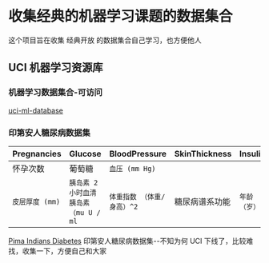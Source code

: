 # 收集经典的机器学习课题的数据集合

这个项目旨在收集 经典开放 的数据集合自己学习，也方便他人

## UCI 机器学习资源库

### 机器学习数据集合-可访问

[uci-ml-database](http://archive.ics.uci.edu/ml/machine-learning-databases/)

###  印第安人糖尿病数据集


| Pregnancies | Glucose | BloodPressure | SkinThickness | Insulin | BMI |DiabetesPedigreeFunction | Age | Outcome |
| ------ | ------ | ------ | ------ | ------ | ------ | ------ | ------ | ------ |
| 怀孕次数 | 葡萄糖 | `血压 (mm Hg)` |
| `皮层厚度 (mm)`  | `胰岛素 2小时血清胰岛素（mu U / ml` | `体重指数 （体重/身高）^2` | 糖尿病谱系功能 | `年龄 （岁）` | `类标变量 （0或1）` |

[Pima Indians Diabetes](./pima-indians-diabetes.csv) 印第安人糖尿病数据集--不知为何 UCI 下线了，比较难找，收集一下，方便自己和大家



